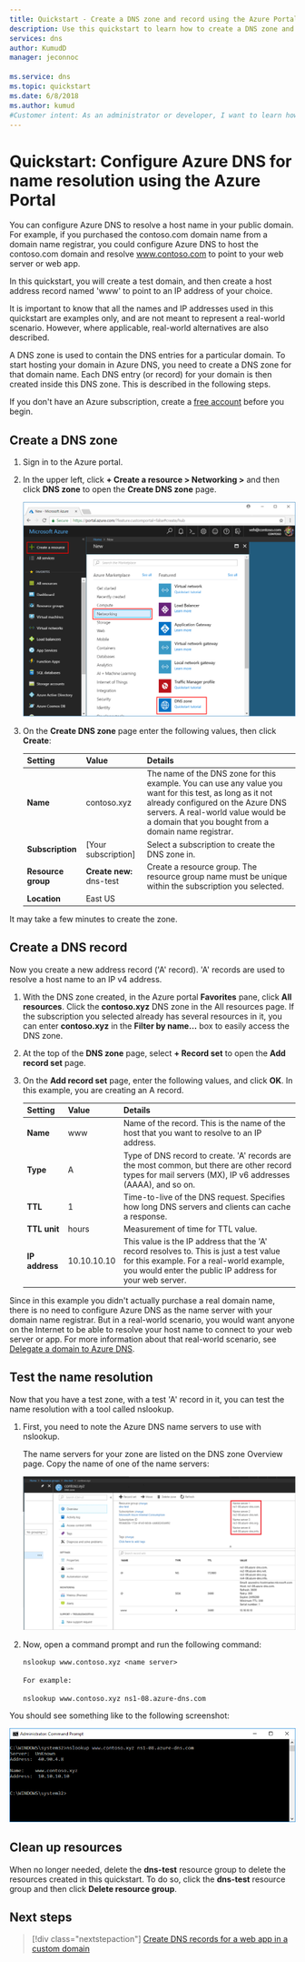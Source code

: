 ```yaml
---
title: Quickstart - Create a DNS zone and record using the Azure Portal
description: Use this quickstart to learn how to create a DNS zone and record in Azure DNS. This is a step-by-step guide to create and manage your first DNS zone and record using the Azure portal.
services: dns
author: KumudD
manager: jeconnoc

ms.service: dns
ms.topic: quickstart
ms.date: 6/8/2018
ms.author: kumud
#Customer intent: As an administrator or developer, I want to learn how to configure Azure DNS so I can connect to my web server using a friendly name.
---
```


# Quickstart: Configure Azure DNS for name resolution using the Azure Portal

 You can configure Azure DNS to resolve a host name in your public domain. For example, if you purchased the contoso.com domain name from a domain name registrar, you could configure Azure DNS to host the contoso.com domain and resolve www.contoso.com to point to your web server or web app.

In this quickstart, you will create a test domain, and then create a host address record named 'www' to point to an IP address of your choice.

It is important to know that all the names and IP addresses used in this quickstart are examples only, and are not meant to represent a real-world scenario. However, where applicable, real-world alternatives are also described.

<!---
You can also perform these steps using [Azure PowerShell](dns-getstarted-powershell.md) or the cross-platform [Azure CLI 2.0](dns-getstarted-cli.md).
--->

A DNS zone is used to contain the DNS entries for a particular domain. To start hosting your domain in Azure DNS, you need to create a DNS zone for that domain name. Each DNS entry (or record) for your domain is then created inside this DNS zone. This is described in the following steps.

If you don't have an Azure subscription, create a [free account](https://azure.microsoft.com/free/?WT.mc_id=A261C142F) before you begin.

## Create a DNS zone

1. Sign in to the Azure portal.
2. In the upper left, click **+ Create a resource > Networking >** and then click **DNS zone** to open the **Create DNS zone** page.

    ![DNS zone](./media/dns-getstarted-portal/openzone650.png)

4. On the **Create DNS zone** page enter the following values, then click **Create**:


   | **Setting** | **Value** | **Details** |
   |---|---|---|
   |**Name**|contoso.xyz|The name of the DNS zone for this example. You can use any value you want for this test, as long as it not already configured on the Azure DNS servers. A real-world value would be a domain that you bought from a domain name registrar.|
   |**Subscription**|[Your subscription]|Select a subscription to create the DNS zone in.|
   |**Resource group**|**Create new:** dns-test|Create a resource group. The resource group name must be unique within the subscription you selected. |
   |**Location**|East US||

It may take a few minutes to create the zone.

## Create a DNS record

Now you create a new address record ('A' record). 'A' records are used to resolve a host name to an IP v4 address.

1. With the DNS zone created, in the Azure portal **Favorites** pane, click **All resources**. Click the **contoso.xyz** DNS zone in the All resources page. If the subscription you selected already has several resources in it, you can enter **contoso.xyz** in the **Filter by name…** box to easily access the DNS zone.

1. At the top of the **DNS zone** page, select **+ Record set** to open the **Add record set** page.

1. On the **Add record set** page, enter the following values, and click **OK**. In this example, you are creating an A record.

   |**Setting** | **Value** | **Details** |
   |---|---|---|
   |**Name**|www|Name of the record. This is the name of the host that you want to resolve to an IP address.|
   |**Type**|A| Type of DNS record to create. 'A' records are the most common, but there are other record types for mail servers (MX), IP v6 addresses (AAAA), and so on. |
   |**TTL**|1|Time-to-live of the DNS request. Specifies how long DNS servers and clients can cache a response.|
   |**TTL unit**|hours|Measurement of time for TTL value.|
   |**IP address**|10.10.10.10| This value is the IP address that the 'A' record resolves to. This is just a test value for this example. For a real-world example, you would enter the public IP address for your web server.|


Since in this example you didn't actually purchase a real domain name, there is no need to configure Azure DNS as the name server with your domain name registrar. But in a real-world scenario, you would want anyone on the Internet to be able to resolve your host name to connect to your web server or app. For more information about that real-world scenario, see [Delegate a domain to Azure DNS](dns-delegate-domain-azure-dns.md).


## Test the name resolution

Now that you have a test zone, with a test 'A' record in it, you can test the name resolution with a tool called nslookup. 

1. First, you need to note the Azure DNS name servers to use with nslookup. 

   The name servers for your zone are listed on the DNS zone Overview page. Copy the name of one of the name servers:

   ![zone](./media/dns-getstarted-portal/viewzonens500.png)

2. Now, open a command prompt and run the following command:

   ```
   nslookup www.contoso.xyz <name server>
   
   For example:

   nslookup www.contoso.xyz ns1-08.azure-dns.com
   ```

You should see something like to the following screenshot:

![nslookup](media/dns-getstarted-portal/nslookup.PNG)

## Clean up resources

When no longer needed, delete the **dns-test** resource group to delete the resources created in this quickstart. To do so, click the **dns-test** resource group and then click **Delete resource group**.


## Next steps

> [!div class="nextstepaction"]
> [Create DNS records for a web app in a custom domain](./dns-web-sites-custom-domain.md)